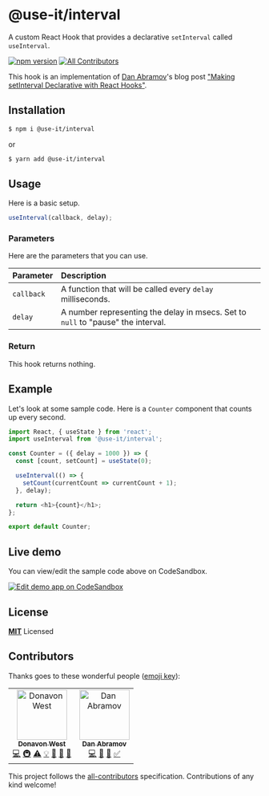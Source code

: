 # @use-it/interval

A custom React Hook that provides a declarative `setInterval` called `useInterval`.

[![npm version](https://badge.fury.io/js/%40use-it%2Finterval.svg)](https://badge.fury.io/js/%40use-it%2Finterval)
[![All Contributors](https://img.shields.io/badge/all_contributors-2-orange.svg?style=flat-square)](#contributors)

This hook is an implementation of [Dan Abramov](https://github.com/gaearon)'s blog post
["Making setInterval Declarative with React Hooks"](https://overreacted.io/making-setinterval-declarative-with-react-hooks/).

## Installation

```bash
$ npm i @use-it/interval
```

or

```bash
$ yarn add @use-it/interval
```

## Usage

Here is a basic setup.

```js
useInterval(callback, delay);
```

### Parameters

Here are the parameters that you can use.

| Parameter  | Description                                                                      |
| :--------- | :------------------------------------------------------------------------------- |
| `callback` | A function that will be called every `delay` milliseconds.                       |
| `delay`    | A number representing the delay in msecs. Set to `null` to "pause" the interval. |

### Return

This hook returns nothing.

## Example

Let's look at some sample code. Here is a `Counter` component that counts up every second.

```js
import React, { useState } from 'react';
import useInterval from '@use-it/interval';

const Counter = ({ delay = 1000 }) => {
  const [count, setCount] = useState(0);

  useInterval(() => {
    setCount(currentCount => currentCount + 1);
  }, delay);

  return <h1>{count}</h1>;
};

export default Counter;
```

## Live demo

You can view/edit the sample code above on CodeSandbox.

[![Edit demo app on CodeSandbox](https://codesandbox.io/static/img/play-codesandbox.svg)](https://codesandbox.io/s/2n542qnzr)

## License

**[MIT](LICENSE)** Licensed

## Contributors

Thanks goes to these wonderful people ([emoji key](https://allcontributors.org/docs/en/emoji-key)):

<!-- ALL-CONTRIBUTORS-LIST:START - Do not remove or modify this section -->
<!-- prettier-ignore -->
<table><tr><td align="center"><a href="http://donavon.com"><img src="https://avatars3.githubusercontent.com/u/887639?v=4" width="100px;" alt="Donavon West"/><br /><sub><b>Donavon West</b></sub></a><br /><a href="https://github.com/donavon/use-interval/commits?author=donavon" title="Code">💻</a> <a href="#infra-donavon" title="Infrastructure (Hosting, Build-Tools, etc)">🚇</a> <a href="https://github.com/donavon/use-interval/commits?author=donavon" title="Tests">⚠️</a> <a href="#example-donavon" title="Examples">💡</a> <a href="#maintenance-donavon" title="Maintenance">🚧</a> <a href="#review-donavon" title="Reviewed Pull Requests">👀</a> <a href="#tool-donavon" title="Tools">🔧</a></td><td align="center"><a href="http://twitter.com/dan_abramov"><img src="https://avatars0.githubusercontent.com/u/810438?v=4" width="100px;" alt="Dan Abramov"/><br /><sub><b>Dan Abramov</b></sub></a><br /><a href="https://github.com/donavon/use-interval/commits?author=gaearon" title="Code">💻</a> <a href="#blog-gaearon" title="Blogposts">📝</a> <a href="#ideas-gaearon" title="Ideas, Planning, & Feedback">🤔</a> <a href="#tutorial-gaearon" title="Tutorials">✅</a></td></tr></table>
<!-- ALL-CONTRIBUTORS-LIST:END -->

This project follows the [all-contributors](https://github.com/all-contributors/all-contributors) specification. Contributions of any kind welcome!
